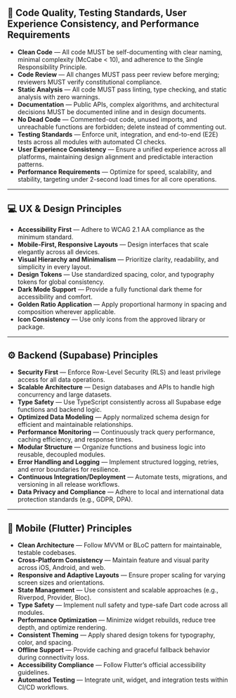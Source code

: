 ## 🧩 Code Quality, Testing Standards, User Experience Consistency, and Performance Requirements

- **Clean Code** — All code MUST be self-documenting with clear naming, minimal complexity (McCabe < 10), and adherence to the Single Responsibility Principle.  
- **Code Review** — All changes MUST pass peer review before merging; reviewers MUST verify constitutional compliance.  
- **Static Analysis** — All code MUST pass linting, type checking, and static analysis with zero warnings.  
- **Documentation** — Public APIs, complex algorithms, and architectural decisions MUST be documented inline and in design documents.  
- **No Dead Code** — Commented-out code, unused imports, and unreachable functions are forbidden; delete instead of commenting out.  
- **Testing Standards** — Enforce unit, integration, and end-to-end (E2E) tests across all modules with automated CI checks.  
- **User Experience Consistency** — Ensure a unified experience across all platforms, maintaining design alignment and predictable interaction patterns.  
- **Performance Requirements** — Optimize for speed, scalability, and stability, targeting under 2-second load times for all core operations.

---

## 💻 UX & Design Principles

- **Accessibility First** — Adhere to WCAG 2.1 AA compliance as the minimum standard.  
- **Mobile-First, Responsive Layouts** — Design interfaces that scale elegantly across all devices.  
- **Visual Hierarchy and Minimalism** — Prioritize clarity, readability, and simplicity in every layout.  
- **Design Tokens** — Use standardized spacing, color, and typography tokens for global consistency.  
- **Dark Mode Support** — Provide a fully functional dark theme for accessibility and comfort.  
- **Golden Ratio Application** — Apply proportional harmony in spacing and composition wherever applicable.  
- **Icon Consistency** — Use only icons from the approved library or package.

---

## ⚙️ Backend (Supabase) Principles

- **Security First** — Enforce Row-Level Security (RLS) and least privilege access for all data operations.  
- **Scalable Architecture** — Design databases and APIs to handle high concurrency and large datasets.  
- **Type Safety** — Use TypeScript consistently across all Supabase edge functions and backend logic.  
- **Optimized Data Modeling** — Apply normalized schema design for efficient and maintainable relationships.  
- **Performance Monitoring** — Continuously track query performance, caching efficiency, and response times.  
- **Modular Structure** — Organize functions and business logic into reusable, decoupled modules.  
- **Error Handling and Logging** — Implement structured logging, retries, and error boundaries for resilience.  
- **Continuous Integration/Deployment** — Automate tests, migrations, and versioning in all release workflows.  
- **Data Privacy and Compliance** — Adhere to local and international data protection standards (e.g., GDPR, DPA).

---

## 📱 Mobile (Flutter) Principles

- **Clean Architecture** — Follow MVVM or BLoC pattern for maintainable, testable codebases.  
- **Cross-Platform Consistency** — Maintain feature and visual parity across iOS, Android, and web.  
- **Responsive and Adaptive Layouts** — Ensure proper scaling for varying screen sizes and orientations.  
- **State Management** — Use consistent and scalable approaches (e.g., Riverpod, Provider, Bloc).  
- **Type Safety** — Implement null safety and type-safe Dart code across all modules.  
- **Performance Optimization** — Minimize widget rebuilds, reduce tree depth, and optimize rendering.  
- **Consistent Theming** — Apply shared design tokens for typography, color, and spacing.  
- **Offline Support** — Provide caching and graceful fallback behavior during connectivity loss.  
- **Accessibility Compliance** — Follow Flutter’s official accessibility guidelines.  
- **Automated Testing** — Integrate unit, widget, and integration tests within CI/CD workflows.